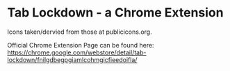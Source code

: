 # Tab Lockdown - a Chrome Extension

Icons taken/dervied from those at publicicons.org.

Official Chrome Extension Page can be found here:
https://chrome.google.com/webstore/detail/tab-lockdown/fnilgdbegpgiamlcohmgicfieedoifla/
